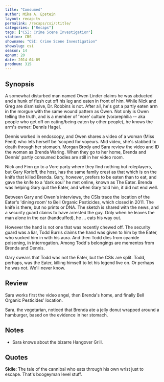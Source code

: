 ```yaml
---
title: "Consumed"
author: Mika A. Epstein
layout: recap-tv
permalink: /recaps/csi/:title/
categories: ["Recaps"]
tags: ["CSI: Crime Scene Investigation"]
station: CBS
showname: "CSI: Crime Scene Investigation"
showslug: csi
season: 14  
epnum: 20  
date: 2014-04-09
prodnum: 315  
---
```


## Synopsis

A somewhat disturbed man named Owen Linder claims he was abducted and a hunk of flesh cut off his leg and eaten in front of him. While Nick and Greg are dismissive, Dr. Robbins is not. After all, he's got a partly eaten arm in the morgue with the same wound pattern as Owen. Not only is Owen telling the truth, and is a member of 'Vore' culture (vorarephilia -- aka people who get off on eating/being eaten by other people), he knows the arm's owner: Dennis Hagel.

Dennis worked in endoscopy, and Owen shares a video of a woman (Miss Feed) who lets herself be 'scoped for voyeurs. Mid video, she's stabbed to death through her stomach. Morgan Brody and Sara review the video and ID the woman as Brenda Waring. When they go to her home, Brenda and Dennis' partly consumed bodies are still in her video room.

Nick and Finn go to a Vore party where they find nothing but roleplayers, but Gary Korloff, the host, has the same family crest as that which is on the knife that killed Brenda. Gary, however, prefers to be eaten than to eat, and gave the knife to a 'dark soul' he met online, known as The Eater. Brenda was helping Gary quit the Eater, and when Gary told him, it did not end well.

Between Gary and Owen's interviews, the CSIs trace the location of the Eater's 'dining room' to Bell Organic Pesticides, which closed in 2011. The knife is there, but no prints or DNA. The sketch is shared with the news, and a security guard claims to have arrested the guy. Only when he leaves the man alone in the car (handcuffed), he ... eats his way out.

However the hand is not one that was recently chewed off. The security guard was a liar, Todd Burris claims the hand was given to him by the Eater, who sucked him in with his aura. And then Todd dies from cyanide poisoning, in interrogation. Among Todd's belongings are mementos from Brenda and Dennis.

Gary swears that Todd was not the Eater, but the CSIs are split. Todd, perhaps, was the Eater, killing himself to let his legend live on. Or perhaps he was not. We'll never know.

## Review

Sara works first the video angel, then Brenda's home, and finally Bell Organic Pesticides' location.

Sara, the vegetarian, noticed that Brenda ate a jelly donut wrapped around a hamburger, based on the evidence in her stomach.

## Notes

* Sara knows about the bizarre Hangover Grill.

## Quotes

**Sidle**: The tale of the cannibal who eats through his own wrist just to escape. That's boogeyman level stuff.
